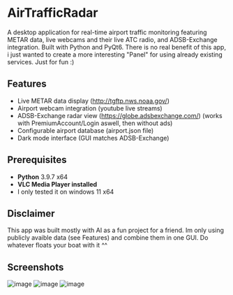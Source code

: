 # AirTrafficRadar
A desktop application for real-time airport traffic monitoring featuring METAR data, live webcams and their live ATC radio, and ADSB-Exchange integration. 
Built with Python and PyQt6.
There is no real benefit of this app, i just wanted to create a more interesting "Panel" for using already existing services. Just for fun :) 

## Features
- Live METAR data display (http://tgftp.nws.noaa.gov/)
- Airport webcam integration (youtube live streams)
- ADSB-Exchange radar view (https://globe.adsbexchange.com/) (works with PremiumAccount/Login aswell, then without ads)
- Configurable airport database (airport.json file)
- Dark mode interface (GUI matches ADSB-Exchange)

## Prerequisites
- **Python** 3.9.7 x64
- **VLC Media Player installed**
- I only tested it on windows 11 x64

## Disclaimer
This app was built mostly with AI as a fun project for a friend. Im only using publicly avaible data (see Features) and combine them in one GUI.
Do whatever floats your boat with it ^^

## Screenshots
![image](https://github.com/user-attachments/assets/4f52967e-102b-4705-9321-704dc87ec946)
![image](https://github.com/user-attachments/assets/88cc4c3c-87bf-4336-925f-e0ac7edf9b94)
![image](https://github.com/user-attachments/assets/b4016236-c71f-4ef7-ba04-58e0bb4409ac)
